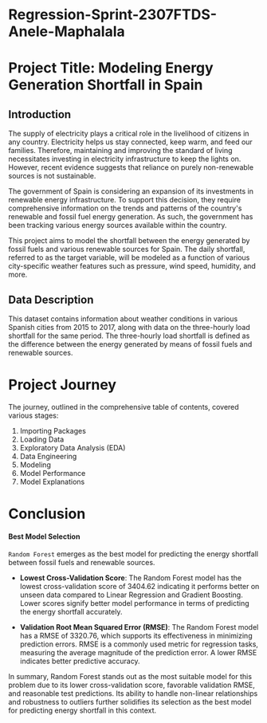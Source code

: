 # Regression-Sprint-2307FTDS-Anele-Maphalala

# Project Title: Modeling Energy Generation Shortfall in Spain

## Introduction
The supply of electricity plays a critical role in the livelihood of citizens in any country. Electricity helps us stay connected, keep warm, and feed our families. Therefore, maintaining and improving the standard of living necessitates investing in electricity infrastructure to keep the lights on. However, recent evidence suggests that reliance on purely non-renewable sources is not sustainable.

The government of Spain is considering an expansion of its investments in renewable energy infrastructure. To support this decision, they require comprehensive information on the trends and patterns of the country's renewable and fossil fuel energy generation. As such, the government has been tracking various energy sources available within the country.

This project aims to model the shortfall between the energy generated by fossil fuels and various renewable sources for Spain. The daily shortfall, referred to as the target variable, will be modeled as a function of various city-specific weather features such as pressure, wind speed, humidity, and more.

## Data Description
This dataset contains information about weather conditions in various Spanish cities from 2015 to 2017, along with data on the three-hourly load shortfall for the same period. The three-hourly load shortfall is defined as the difference between the energy generated by means of fossil fuels and renewable sources.

# Project Journey
The journey, outlined in the comprehensive table of contents, covered various stages:

1. Importing Packages
2. Loading Data
3. Exploratory Data Analysis (EDA)
4. Data Engineering
5. Modeling
6. Model Performance
7. Model Explanations

# Conclusion
#### Best Model Selection
`Random Forest` emerges as the best model for predicting the energy shortfall between fossil fuels and renewable sources.
- **Lowest Cross-Validation Score**: The Random Forest model has the lowest cross-validation score of 3404.62 indicating it performs better on unseen data compared to Linear Regression and Gradient Boosting. Lower scores signify better model performance in terms of predicting the energy shortfall accurately.


- **Validation Root Mean Squared Error (RMSE)**: The Random Forest model has a RMSE of 3320.76, which supports its effectiveness in minimizing prediction errors. RMSE is a commonly used metric for regression tasks, measuring the average magnitude of the prediction error. A lower RMSE indicates better predictive accuracy.

In summary, Random Forest stands out as the most suitable model for this problem due to its lower cross-validation score, favorable validation RMSE, and reasonable test predictions. Its ability to handle non-linear relationships and robustness to outliers further solidifies its selection as the best model for predicting energy shortfall in this context.